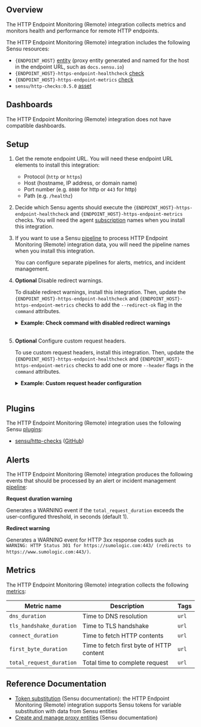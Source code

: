 ## Overview

<!-- Sensu Integration description; supports markdown -->

The HTTP Endpoint Monitoring (Remote) integration collects metrics and monitors health and performance for remote HTTP endpoints.

<!-- Provide a high level overview of the integration contents (e.g. checks, filters, mutators, handlers, assets, etc) -->

The HTTP Endpoint Monitoring (Remote) integration includes the following Sensu resources:

* `{ENDPOINT_HOST}` [entity] (proxy entity generated and named for the host in the endpoint URL, such as `docs.sensu.io`)
* `{ENDPOINT_HOST}-https-endpoint-healthcheck` [check]
* `{ENDPOINT_HOST}-https-endpoint-metrics` [check]
* `sensu/http-checks:0.5.0` [asset]

## Dashboards

<!-- List of compatible dashboards w/ screenshots (supports png, jpeg, and gif images; relative paths only; e.g. `![](img/dashboard-1.png)` )-->

<!-- This integration is compatible with the [{{dashboard_name}}][{{dashboard_link}}] (included w/ [Sensu Plus][sensu-plus]). -->

<!-- ![](img/dashboard.png) -->

The HTTP Endpoint Monitoring (Remote) integration does not have compatible dashboards.

## Setup

<!-- Sensu Integration setup instructions, including Sensu agent configuration and external component configuration -->
<!-- EXAMPLE: what configuration (if any) is required in a third-party service to enable monitoring? -->

1. Get the remote endpoint URL. You will need these endpoint URL elements to install this integration:

   - Protocol (`http` or `https`)
   - Host (hostname, IP address, or domain name)
   - Port number (e.g. `8080` for http or `443` for http)
   - Path (e.g. `/healthz`)

1. Decide which Sensu agents should execute the `{ENDPOINT_HOST}-https-endpoint-healthcheck` and `{ENDPOINT_HOST}-https-endpoint-metrics` checks. You will need the agent [subscription] names when you install this integration.

1. If you want to use a Sensu [pipeline] to process HTTP Endpoint Monitoring (Remote) integration data, you will need the pipeline names when you install this integration.

   You can configure separate pipelines for alerts, metrics, and incident management.

1. **Optional** Disable redirect warnings.

   To disable redirect warnings, install this integration. Then, update the `{ENDPOINT_HOST}-https-endpoint-healthcheck` and `{ENDPOINT_HOST}-https-endpoint-metrics` checks to add the `--redirect-ok` flag in the `command` attributes.

   <details><summary><strong>Example: Check command with disabled redirect warnings</strong></summary>

   ```yaml
   spec:
     command: >-
       http-check
       --timeout 10
       --redirect-ok
       --url "https://sensu.io:443/"
   ```

   **NOTE**: The `{ENDPOINT_HOST}-https-endpoint-healthcheck` check uses the `http-check` command as shown in the example. In the `{ENDPOINT_HOST}-https-endpoint-metrics` check, the command uses `http-perf` instead.

   </details>
   <br>

1. **Optional** Configure custom request headers.

   To use custom request headers, install this integration. Then, update the `{ENDPOINT_HOST}-https-endpoint-healthcheck` and `{ENDPOINT_HOST}-https-endpoint-metrics` checks to add one or more `--header` flags in the `command` attributes.

   <details><summary><strong>Example: Custom request header configuration</strong></summary>

   ```yaml
   spec:
     command: >-
       http-check
       --timeout 10
       --url "https://sensu.io:443/"
       --header "Content-Type: application/json"
       --header "X-Example-Header: helloworld"
   ```

   **NOTE**: The `{ENDPOINT_HOST}-https-endpoint-healthcheck` check uses the `http-check` command as shown in the example. In the `{ENDPOINT_HOST}-https-endpoint-metrics` check, the command uses `http-perf` instead.

   </details>
   <br>

## Plugins

<!-- Links to any Sensu Integration dependencies (i.e. Sensu Plugins) -->

The HTTP Endpoint Monitoring (Remote) integration uses the following Sensu [plugins]:

- [sensu/http-checks][http-checks-bonsai] ([GitHub][http-checks-github])

## Alerts

<!-- List of all alerts generated by this integration. -->

The HTTP Endpoint Monitoring (Remote) integration produces the following events that should be processed by an alert or incident management [pipeline]:

**Request duration warning**

Generates a WARNING event if the `total_request_duration` exceeds the user-configured threshold, in seconds (default 1).

**Redirect warning**

Generates a WARNING event for HTTP 3xx response codes such as `WARNING: HTTP Status 301 for https://sumologic.com:443/ (redirects to https://www.sumologic.com:443/)`.

## Metrics

<!-- List of all metrics or events collected by this integration. -->

The HTTP Endpoint Monitoring (Remote) integration collects the following [metrics]:

Metric name | Description | Tags
----------- | ----------- | ----
`dns_duration` | Time to DNS resolution | `url`
`tls_handshake_duration` | Time to TLS handshake | `url`
`connect_duration` | Time to fetch HTTP contents | `url`
`first_byte_duration` | Time to fetch first byte of HTTP content | `url`
`total_request_duration` | Total time to complete request | `url`

## Reference Documentation

<!-- Please provide links to any relevant reference documentation to help users learn more and/or troubleshoot this integration; specifically including any third-party software documentation. -->

* [Token substitution] (Sensu documentation): the HTTP Endpoint Monitoring (Remote) integration supports Sensu tokens for variable substitution with data from Sensu entities
* [Create and manage proxy entities] (Sensu documentation)


<!-- Links -->
[entity]: https://docs.sensu.io/sensu-go/latest/observability-pipeline/observe-entities/entities/
[check]: https://docs.sensu.io/sensu-go/latest/observability-pipeline/observe-schedule/checks/
[asset]: https://docs.sensu.io/sensu-go/latest/plugins/assets/
[subscription]: https://docs.sensu.io/sensu-go/latest/observability-pipeline/observe-schedule/subscriptions/
[subscriptions]: https://docs.sensu.io/sensu-go/latest/observability-pipeline/observe-schedule/subscriptions/
[agents]: https://docs.sensu.io/sensu-go/latest/observability-pipeline/observe-schedule/agent/
[annotation]: https://docs.sensu.io/sensu-go/latest/observability-pipeline/observe-schedule/agent/#general-configuration-flags
[plugins]: https://docs.sensu.io/sensu-go/latest/plugins/
[metrics]: https://docs.sensu.io/sensu-go/latest/observability-pipeline/observe-schedule/metrics/
[handler]: https://docs.sensu.io/sensu-go/latest/observability-pipeline/observe-process/handlers/
[pipeline]: https://docs.sensu.io/sensu-go/latest/observability-pipeline/observe-process/pipelines/
[secret]: https://docs.sensu.io/sensu-go/latest/operations/manage-secrets/secrets/
[secrets]: https://docs.sensu.io/sensu-go/latest/operations/manage-secrets/secrets/
[Token substitution]: https://docs.sensu.io/sensu-go/latest/observability-pipeline/observe-schedule/tokens/
[sensu-plus]: https://sensu.io/features/analytics
[http-checks-bonsai]: https://bonsai.sensu.io/assets/sensu/http-checks
[http-checks-github]: https://github.com/sensu/http-checks
[Create and manage proxy entities]: https://docs.sensu.io/sensu-go/latest/observability-pipeline/observe-entities/entities/#create-and-manage-proxy-entities
